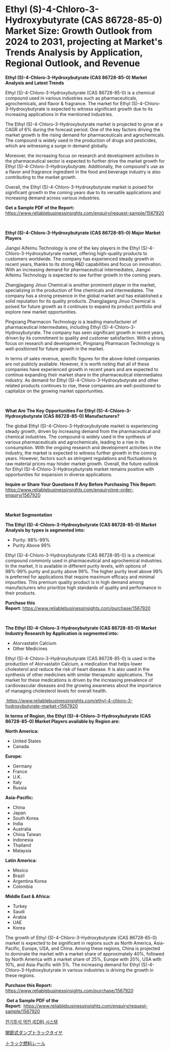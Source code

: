 <p><h1>Ethyl (S)-4-Chloro-3-Hydroxybutyrate (CAS 86728-85-0) Market Size: Growth Outlook from 2024 to 2031, projecting at Market's Trends Analysis by Application, Regional Outlook, and Revenue</h1></p><p><strong>Ethyl (S)-4-Chloro-3-Hydroxybutyrate (CAS 86728-85-0) Market Analysis and Latest Trends</strong></p>
<p><p>Ethyl (S)-4-Chloro-3-Hydroxybutyrate (CAS 86728-85-0) is a chemical compound used in various industries such as pharmaceuticals, agrochemicals, and flavor & fragrance. The market for Ethyl (S)-4-Chloro-3-Hydroxybutyrate is expected to witness significant growth due to its increasing applications in the mentioned industries.</p><p>The Ethyl (S)-4-Chloro-3-Hydroxybutyrate market is projected to grow at a CAGR of 6% during the forecast period. One of the key factors driving the market growth is the rising demand for pharmaceuticals and agrochemicals. The compound is widely used in the production of drugs and pesticides, which are witnessing a surge in demand globally.</p><p>Moreover, the increasing focus on research and development activities in the pharmaceutical sector is expected to further drive the market growth for Ethyl (S)-4-Chloro-3-Hydroxybutyrate. Additionally, the compound's use as a flavor and fragrance ingredient in the food and beverage industry is also contributing to the market growth.</p><p>Overall, the Ethyl (S)-4-Chloro-3-Hydroxybutyrate market is poised for significant growth in the coming years due to its versatile applications and increasing demand across various industries.</p></p>
<p><strong>Get a Sample PDF of the Report:&nbsp;</strong> <a href="https://www.reliablebusinessinsights.com/enquiry/request-sample/1567920">https://www.reliablebusinessinsights.com/enquiry/request-sample/1567920</a></p>
<p>&nbsp;</p>
<p><strong>Ethyl (S)-4-Chloro-3-Hydroxybutyrate (CAS 86728-85-0) Major Market Players</strong></p>
<p><p>Jiangxi Aifeimu Technology is one of the key players in the Ethyl (S)-4-Chloro-3-Hydroxybutyrate market, offering high-quality products to customers worldwide. The company has experienced steady growth in recent years, thanks to its strong R&D capabilities and focus on innovation. With an increasing demand for pharmaceutical intermediates, Jiangxi Aifeimu Technology is expected to see further growth in the coming years.</p><p>Zhangjiagang Jinuo Chemical is another prominent player in the market, specializing in the production of fine chemicals and intermediates. The company has a strong presence in the global market and has established a solid reputation for its quality products. Zhangjiagang Jinuo Chemical is poised for future growth as it continues to expand its product portfolio and explore new market opportunities.</p><p>Pingxiang Pharmacon Technology is a leading manufacturer of pharmaceutical intermediates, including Ethyl (S)-4-Chloro-3-Hydroxybutyrate. The company has seen significant growth in recent years, driven by its commitment to quality and customer satisfaction. With a strong focus on research and development, Pingxiang Pharmacon Technology is well-positioned for future growth in the market.</p><p>In terms of sales revenue, specific figures for the above-listed companies are not publicly available. However, it is worth noting that all of these companies have experienced growth in recent years and are expected to continue expanding their market share in the pharmaceutical intermediates industry. As demand for Ethyl (S)-4-Chloro-3-Hydroxybutyrate and other related products continues to rise, these companies are well-positioned to capitalize on the growing market opportunities.</p></p>
<p>&nbsp;</p>
<p><strong>What Are The Key Opportunities For Ethyl (S)-4-Chloro-3-Hydroxybutyrate (CAS 86728-85-0) Manufacturers?</strong></p>
<p><p>The global Ethyl (S)-4-Chloro-3-Hydroxybutyrate market is experiencing steady growth, driven by increasing demand from the pharmaceutical and chemical industries. The compound is widely used in the synthesis of various pharmaceuticals and agrochemicals, leading to a rise in its consumption. With the ongoing research and development activities in the industry, the market is expected to witness further growth in the coming years. However, factors such as stringent regulations and fluctuations in raw material prices may hinder market growth. Overall, the future outlook for Ethyl (S)-4-Chloro-3-Hydroxybutyrate market remains positive with opportunities for expansion in diverse applications.</p></p>
<p><strong>Inquire or Share Your Questions If Any Before Purchasing This Report:</strong> <a href="https://www.reliablebusinessinsights.com/enquiry/pre-order-enquiry/1567920">https://www.reliablebusinessinsights.com/enquiry/pre-order-enquiry/1567920</a></p>
<p>&nbsp;</p>
<p><strong>Market Segmentation</strong></p>
<p><strong>The Ethyl (S)-4-Chloro-3-Hydroxybutyrate (CAS 86728-85-0) Market Analysis by types is segmented into:</strong></p>
<p><ul><li>Purity: 98%-99%</li><li>Purity Above 99%</li></ul></p>
<p><p>Ethyl (S)-4-Chloro-3-Hydroxybutyrate (CAS 86728-85-0) is a chemical compound commonly used in pharmaceutical and agrochemical industries. In the market, it is available in different purity levels, with options of 98%-99% purity and purity above 99%. The higher purity level above 99% is preferred for applications that require maximum efficacy and minimal impurities. This premium quality product is in high demand among manufacturers who prioritize high standards of quality and performance in their products.</p></p>
<p><strong>Purchase this Report:&nbsp;</strong><a href="https://www.reliablebusinessinsights.com/purchase/1567920">https://www.reliablebusinessinsights.com/purchase/1567920</a></p>
<p>&nbsp;</p>
<p><strong>The Ethyl (S)-4-Chloro-3-Hydroxybutyrate (CAS 86728-85-0) Market Industry Research by Application is segmented into:</strong></p>
<p><ul><li>Atorvastatin Calcium</li><li>Other Medicines</li></ul></p>
<p><p>Ethyl (S)-4-Chloro-3-Hydroxybutyrate (CAS 86728-85-0) is used in the production of Atorvastatin Calcium, a medication that helps lower cholesterol and reduce the risk of heart disease. It is also used in the synthesis of other medicines with similar therapeutic applications. The market for these medications is driven by the increasing prevalence of cardiovascular diseases and the growing awareness about the importance of managing cholesterol levels for overall health.</p></p>
<p><a href="https://www.reliablebusinessinsights.com/ethyl-4-chloro-3-hydroxybutyrate-market-r1567920">&nbsp;https://www.reliablebusinessinsights.com/ethyl-4-chloro-3-hydroxybutyrate-market-r1567920</a></p>
<p><strong>In terms of Region, the Ethyl (S)-4-Chloro-3-Hydroxybutyrate (CAS 86728-85-0) Market Players available by Region are:</strong></p>
<p>
    <p> <strong> North America: </strong>
        <ul>
            <li>United States</li>
            <li>Canada</li>
        </ul>
        </p> 
    <p> <strong> Europe: </strong>
        <ul>
            <li>Germany</li>
            <li>France</li>
            <li>U.K.</li>
            <li>Italy</li>
            <li>Russia</li>
        </ul>
        </p> 
    <p> <strong> Asia-Pacific: </strong>
        <ul>
            <li>China</li>
            <li>Japan</li>
            <li>South Korea</li>
            <li>India</li>
            <li>Australia</li>
            <li>China Taiwan</li>
            <li>Indonesia</li>
            <li>Thailand</li>
            <li>Malaysia</li>
        </ul>
        </p> 
    <p> <strong> Latin America: </strong>
        <ul>
            <li>Mexico</li>
            <li>Brazil</li>
            <li>Argentina Korea</li>
            <li>Colombia</li>
        </ul>
        </p> 
    <p> <strong> Middle East & Africa: </strong>
        <ul>
            <li>Turkey</li>
            <li>Saudi</li>
            <li>Arabia</li>
            <li>UAE</li>
            <li>Korea</li>
        </ul>
    </p>
    </p>
<p><p>The growth of Ethyl (S)-4-Chloro-3-Hydroxybutyrate (CAS 86728-85-0) market is expected to be significant in regions such as North America, Asia-Pacific, Europe, USA, and China. Among these regions, China is projected to dominate the market with a market share of approximately 40%, followed by North America with a market share of 25%, Europe with 20%, USA with 10%, and Asia-Pacific with 5%. The increasing demand for Ethyl (S)-4-Chloro-3-Hydroxybutyrate in various industries is driving the growth in these regions.</p></p>
<p><strong>Purchase this Report: </strong><a href="https://www.reliablebusinessinsights.com/purchase/1567920">https://www.reliablebusinessinsights.com/purchase/1567920</a></p>
<p>&nbsp;<strong>Get a Sample PDF of the Report:&nbsp;&nbsp;</strong><a href="https://www.reliablebusinessinsights.com/enquiry/request-sample/1567920">https://www.reliablebusinessinsights.com/enquiry/request-sample/1567920</a></p>
<p><strong></strong></p>
<p><p><a href="https://medium.com/@gustavorn8776/%EC%A0%84%EA%B8%B0-%EC%9D%B4%EC%84%A0%ED%83%9D-%EC%97%AD%ED%96%89-%EC%8B%9C%EC%8A%A4%ED%85%9C-edr-%EC%8B%9C%EC%9E%A5%EC%9D%80-%EC%8B%9C%EC%9E%A5-%EC%A0%90%EC%9C%A0%EC%9C%A8-%EC%8B%9C%EC%9E%A5-%ED%8A%B8%EB%A0%8C%EB%93%9C-%EB%B0%8F-%EC%8B%9C%EC%9E%A5-%EC%84%B1%EC%9E%A5%EC%97%90-%EB%8C%80%ED%95%9C-%EC%A0%95%EB%B3%B4%EB%A5%BC-%EC%A0%9C%EA%B3%B5%ED%95%A9%EB%8B%88%EB%8B%A4-74b7285ae0dc">전기투석 역전 (EDR) 시스템</a></p><p><a href="https://medium.com/@frankfurter35566/%E3%82%A2%E3%83%BC%E3%83%86%E3%82%A3%E3%82%AD%E3%83%A5%E3%83%AC%E3%83%BC%E3%83%88%E3%83%80%E3%83%B3%E3%83%97%E3%83%88%E3%83%A9%E3%83%83%E3%82%AF%E3%82%BF%E3%82%A4%E3%83%A4%E5%B8%82%E5%A0%B4%E3%81%AF-%E5%B8%82%E5%A0%B4%E3%82%B7%E3%82%A7%E3%82%A2-%E3%82%B5%E3%82%A4%E3%82%BA-2031%E5%B9%B4%E3%81%BE%E3%81%A7%E3%81%AE%E4%BA%88%E6%B8%AC%E3%81%AB%E7%84%A6%E7%82%B9%E3%82%92%E5%BD%93%E3%81%A6%E3%81%A6%E3%81%84%E3%81%BE%E3%81%99-4521886f0862">関節式ダンプトラックタイヤ</a></p><p><a href="https://medium.com/@lorrainethompson10/%E3%83%88%E3%83%A9%E3%83%83%E3%82%AF%E7%87%83%E6%96%99%E3%83%AC%E3%83%BC%E3%83%AB%E5%B8%82%E5%A0%B4-2031%E5%B9%B4%E3%81%BE%E3%81%A7%E3%81%AE%E3%83%88%E3%83%AC%E3%83%B3%E3%83%89-%E4%BA%88%E6%B8%AC-%E7%AB%B6%E4%BA%89%E5%88%86%E6%9E%90-e3309ed1c863">トラック燃料レール</a></p></p>